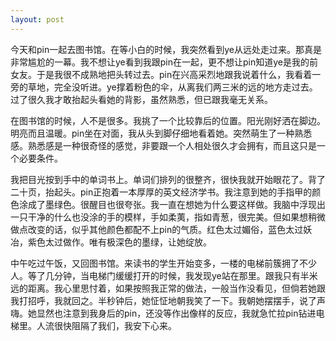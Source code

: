 ```yaml
---
layout: post
---
```


今天和pin一起去图书馆。在等小白的时候，我突然看到ye从远处走过来。那真是非常尴尬的一幕。我不想让ye看到我跟pin在一起，更不想让pin知道ye是我的前女友。于是我很不成熟地把头转过去。pin在兴高采烈地跟我说着什么，我看着一旁的草地，完全没听进。ye撑着粉色的伞，从离我们两三米的远的地方走过去。过了很久我才敢抬起头看她的背影，虽然熟悉，但已跟我毫无关系。

在图书馆的时候，人不是很多。我挑了一个比较靠后的位置。阳光刚好洒在脚边。明亮而且温暖。pin坐在对面，我从头到脚仔细地看着她。突然萌生了一种熟悉感。熟悉感是一种很奇怪的感觉，非要跟一个人相处很久才会拥有，而且这只是一个必要条件。

我把目光按到手中的单词书上。单词们排列的很整齐，很快我就开始眼花了。背了二十页，抬起头。pin正抱着一本厚厚的英文经济学书。我注意到她的手指甲的颜色涂成了墨绿色。很醒目也很夸张。我一直在想她为什么要这样做。我脑中浮现出一只干净的什么也没涂的手的模样，手如柔荑，指如青葱，很完美。但如果想稍微做点改变的话，似乎其他颜色都配不上pin的气质。红色太过媚俗，蓝色太过妖冶，紫色太过做作。唯有极深色的墨绿，让她绽放。

中午吃过午饭，又回图书馆。来读书的学生开始变多，一楼的电梯前簇拥了不少人。等了几分钟，当电梯门缓缓打开的时候，我发现ye站在那里。跟我只有半米远的距离。我心里思忖着，如果按照我正常的做法，一般当作没看见，但倘若她跟我打招呼，我就回之。半秒钟后，她怔怔地朝我笑了一下。我朝她摆摆手，说了声嗨。她显然也注意到我身后的pin，还没等作出像样的反应，我就急忙拉pin钻进电梯里。人流很快阻隔了我们，我安下心来。